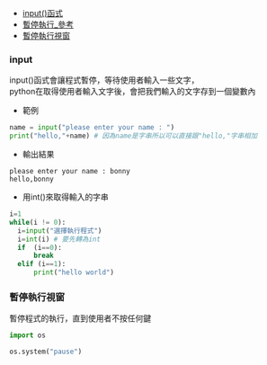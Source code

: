 - [input()函式](https://ithelp.ithome.com.tw/articles/10201956)
- [暫停執行_參考](https://www.delftstack.com/zh-tw/howto/python/python-pause/)
- [暫停執行視窗](#暫停執行視窗)

### input
input()函式會讓程式暫停，等待使用者輸入一些文字，  
python在取得使用者輸入文字後，會把我們輸入的文字存到一個變數內  
  - 範例
  ```python
  name = input("please enter your name : ")
  print("hello,"+name) # 因為name是字串所以可以直接跟"hello,"字串相加
  ```
  - 輸出結果
  ```
  please enter your name : bonny
  hello,bonny
  ```
  
  - 用int()來取得輸入的字串
  ```python
  i=1
  while(i != 0):
    i=input("選擇執行程式")
    i=int(i) # 要先轉為int
    if  (i==0):
        break
    elif (i==1):
        print("hello world")
  ```
  
### 暫停執行視窗
暫停程式的執行，直到使用者不按任何鍵
```python
import os

os.system("pause")
```

